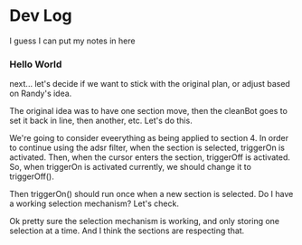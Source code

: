 
# Dev Log

I guess I can put my notes in here
### Hello World

next...
let's decide if we want to stick with the original plan,
or adjust based on Randy's idea.

The original idea was to have one section move, 
then the cleanBot goes to set it back in line,
then another,
etc. Let's do this.


We're going to consider eveerything as being applied to section 4.
In order to continue using the adsr filter,
when the section is selected, triggerOn is activated.
Then, when the cursor enters the section,
triggerOff is activated.
So, when triggerOn is activated currently,
we should change it to triggerOff().

Then triggerOn() should run once when a new section is selected.
Do I have a working selection mechanism? Let's check.

Ok pretty sure the selection mechanism is working, and only storing one selection at a time.
And I think the sections are respecting that.
